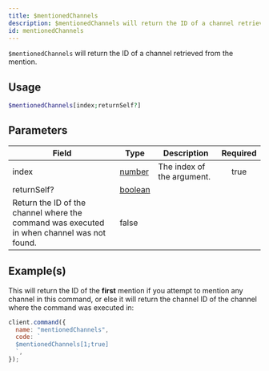 ```yaml
---
title: $mentionedChannels
description: $mentionedChannels will return the ID of a channel retrieved from the mention.
id: mentionedChannels
---
```


`$mentionedChannels` will return the ID of a channel retrieved from the mention.

## Usage

```php
$mentionedChannels[index;returnSelf?]
```

## Parameters

| Field                                        | Type                                                                                                | Description                | Required |
| -------------------------------------------- | --------------------------------------------------------------------------------------------------- | -------------------------- | :------: |
| index                                        | [number](https://developer.mozilla.org/en-US/docs/Web/JavaScript/Reference/Global_Objects/Number)   | The index of the argument. |   true   |
| returnSelf?                                  | [boolean](https://developer.mozilla.org/en-US/docs/Web/JavaScript/Reference/Global_Objects/Boolean) |
 Return the ID of the channel where the command was executed in when channel was not found.          | false                      |

## Example(s)

This will return the ID of the **first** mention if you attempt to mention any channel in this command, or else it will
return the channel ID of the channel where the command was executed in:

```javascript
client.command({
  name: "mentionedChannels",
  code: `
  $mentionedChannels[1;true]
  `,
});
```
